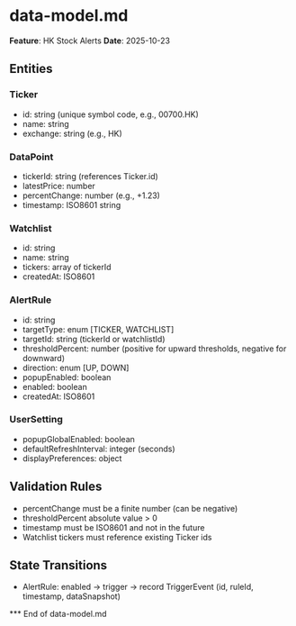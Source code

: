 # data-model.md

**Feature**: HK Stock Alerts
**Date**: 2025-10-23

## Entities

### Ticker
- id: string (unique symbol code, e.g., 00700.HK)
- name: string
- exchange: string (e.g., HK)

### DataPoint
- tickerId: string (references Ticker.id)
- latestPrice: number
- percentChange: number (e.g., +1.23)
- timestamp: ISO8601 string

### Watchlist
- id: string
- name: string
- tickers: array of tickerId
- createdAt: ISO8601

### AlertRule
- id: string
- targetType: enum [TICKER, WATCHLIST]
- targetId: string (tickerId or watchlistId)
- thresholdPercent: number (positive for upward thresholds, negative for downward)
- direction: enum [UP, DOWN]
- popupEnabled: boolean
- enabled: boolean
- createdAt: ISO8601

### UserSetting
- popupGlobalEnabled: boolean
- defaultRefreshInterval: integer (seconds)
- displayPreferences: object

## Validation Rules
- percentChange must be a finite number (can be negative)
- thresholdPercent absolute value > 0
- timestamp must be ISO8601 and not in the future
- Watchlist tickers must reference existing Ticker ids

## State Transitions
- AlertRule: enabled -> trigger -> record TriggerEvent (id, ruleId, timestamp, dataSnapshot)

*** End of data-model.md
